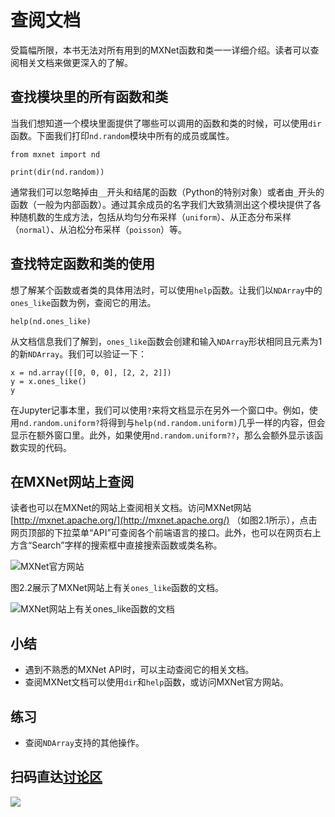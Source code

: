 # 查阅文档

受篇幅所限，本书无法对所有用到的MXNet函数和类一一详细介绍。读者可以查阅相关文档来做更深入的了解。

## 查找模块里的所有函数和类

当我们想知道一个模块里面提供了哪些可以调用的函数和类的时候，可以使用`dir`函数。下面我们打印`nd.random`模块中所有的成员或属性。

```{.python .input  n=1}
from mxnet import nd

print(dir(nd.random))
```

通常我们可以忽略掉由`__`开头和结尾的函数（Python的特别对象）或者由`_`开头的函数（一般为内部函数）。通过其余成员的名字我们大致猜测出这个模块提供了各种随机数的生成方法，包括从均匀分布采样（`uniform`）、从正态分布采样（`normal`）、从泊松分布采样（`poisson`）等。

## 查找特定函数和类的使用

想了解某个函数或者类的具体用法时，可以使用`help`函数。让我们以`NDArray`中的`ones_like`函数为例，查阅它的用法。

```{.python .input}
help(nd.ones_like)
```

从文档信息我们了解到，`ones_like`函数会创建和输入`NDArray`形状相同且元素为1的新`NDArray`。我们可以验证一下：

```{.python .input}
x = nd.array([[0, 0, 0], [2, 2, 2]])
y = x.ones_like()
y
```

在Jupyter记事本里，我们可以使用`?`来将文档显示在另外一个窗口中。例如，使用`nd.random.uniform?`将得到与`help(nd.random.uniform)`几乎一样的内容，但会显示在额外窗口里。此外，如果使用`nd.random.uniform??`，那么会额外显示该函数实现的代码。


## 在MXNet网站上查阅

读者也可以在MXNet的网站上查阅相关文档。访问MXNet网站 [http://mxnet.apache.org/](http://mxnet.apache.org/) （如图2.1所示），点击网页顶部的下拉菜单“API”可查阅各个前端语言的接口。此外，也可以在网页右上方含“Search”字样的搜索框中直接搜索函数或类名称。

![MXNet官方网站](../img/mxnet-website.png)

图2.2展示了MXNet网站上有关`ones_like`函数的文档。

![MXNet网站上有关`ones_like`函数的文档](../img/ones_like.png)


## 小结

* 遇到不熟悉的MXNet API时，可以主动查阅它的相关文档。
* 查阅MXNet文档可以使用`dir`和`help`函数，或访问MXNet官方网站。


## 练习

* 查阅`NDArray`支持的其他操作。




## 扫码直达[讨论区](https://discuss.gluon.ai/t/topic/7116)

![](../img/qr_lookup-api.svg)
